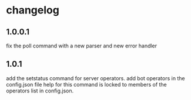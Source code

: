 # changelog

## 1.0.0.1
fix the poll command with a new parser and new error handler
## 1.0.1
add the setstatus command for server operators.
add bot operators in the config.json file
help for this command is locked to members of the operators list in config.json.
